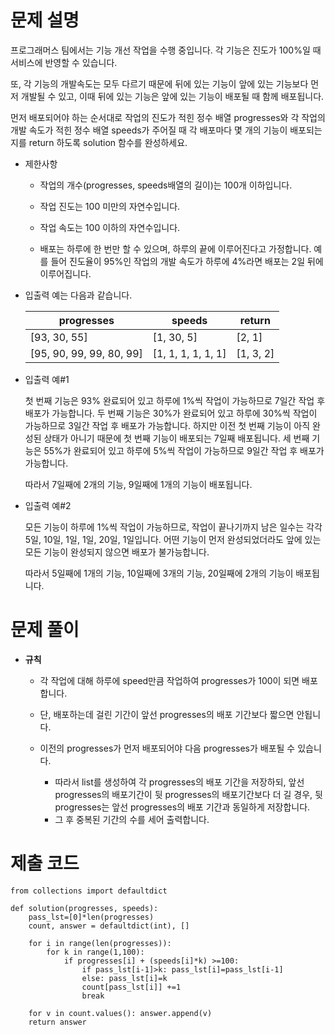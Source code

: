 # 문제 설명

프로그래머스 팀에서는 기능 개선 작업을 수행 중입니다. 각 기능은 진도가 100%일 때 서비스에 반영할 수 있습니다.

또, 각 기능의 개발속도는 모두 다르기 때문에 뒤에 있는 기능이 앞에 있는 기능보다 먼저 개발될 수 있고, 이때 뒤에 있는 기능은 앞에 있는 기능이 배포될 때 함께 배포됩니다.

먼저 배포되어야 하는 순서대로 작업의 진도가 적힌 정수 배열 progresses와 각 작업의 개발 속도가 적힌 정수 배열 speeds가 주어질 때 각 배포마다 몇 개의 기능이 배포되는지를 return 하도록 solution 함수를 완성하세요.



- 제한사항

  - 작업의 개수(progresses, speeds배열의 길이)는 100개 이하입니다.
  
  - 작업 진도는 100 미만의 자연수입니다.
  
  - 작업 속도는 100 이하의 자연수입니다.
  
  - 배포는 하루에 한 번만 할 수 있으며, 하루의 끝에 이루어진다고 가정합니다. 예를 들어 진도율이 95%인 작업의 개발 속도가 하루에 4%라면 배포는 2일 뒤에 이루어집니다.
  
    

- 입출력 예는 다음과 같습니다.

  | progresses               | speeds             | return    |
  | ------------------------ | ------------------ | --------- |
  | [93, 30, 55]             | [1, 30, 5]         | [2, 1]    |
  | [95, 90, 99, 99, 80, 99] | [1, 1, 1, 1, 1, 1] | [1, 3, 2] |

  

- 입출력 예#1

  첫 번째 기능은 93% 완료되어 있고 하루에 1%씩 작업이 가능하므로 7일간 작업 후 배포가 가능합니다.
  두 번째 기능은 30%가 완료되어 있고 하루에 30%씩 작업이 가능하므로 3일간 작업 후 배포가 가능합니다. 하지만 이전 첫 번째 기능이 아직 완성된 상태가 아니기 때문에 첫 번째 기능이 배포되는 7일째 배포됩니다.
  세 번째 기능은 55%가 완료되어 있고 하루에 5%씩 작업이 가능하므로 9일간 작업 후 배포가 가능합니다.

  따라서 7일째에 2개의 기능, 9일째에 1개의 기능이 배포됩니다.

  

- 입출력 예#2

  모든 기능이 하루에 1%씩 작업이 가능하므로, 작업이 끝나기까지 남은 일수는 각각 5일, 10일, 1일, 1일, 20일, 1일입니다. 어떤 기능이 먼저 완성되었더라도 앞에 있는 모든 기능이 완성되지 않으면 배포가 불가능합니다.

  따라서 5일째에 1개의 기능, 10일째에 3개의 기능, 20일째에 2개의 기능이 배포됩니다.

# 문제 풀이

- **규칙**

  - 각 작업에 대해 하루에 speed만큼 작업하여 progresses가 100이 되면 배포합니다.

  - 단, 배포하는데 걸린 기간이 앞선 progresses의 배포 기간보다 짧으면 안됩니다.
  - 이전의 progresses가 먼저 배포되어야 다음 progresses가 배포될 수 있습니다.
  
    - 따라서 list를 생성하여 각 progresses의 배포 기간을 저장하되, 앞선 progresses의 배포기간이 뒷 progresses의 배포기간보다 더 길 경우, 뒷 progresses는 앞선 progresses의 배포 기간과 동일하게 저장합니다.
    - 그 후 중복된 기간의 수를 세어 출력합니다.




# 제출 코드


    from collections import defaultdict
    
    def solution(progresses, speeds):
        pass_lst=[0]*len(progresses)
        count, answer = defaultdict(int), []
    
        for i in range(len(progresses)):
            for k in range(1,100):
                if progresses[i] + (speeds[i]*k) >=100:
                    if pass_lst[i-1]>k: pass_lst[i]=pass_lst[i-1]
                    else: pass_lst[i]=k
                    count[pass_lst[i]] +=1
                    break
    
        for v in count.values(): answer.append(v)
        return answer